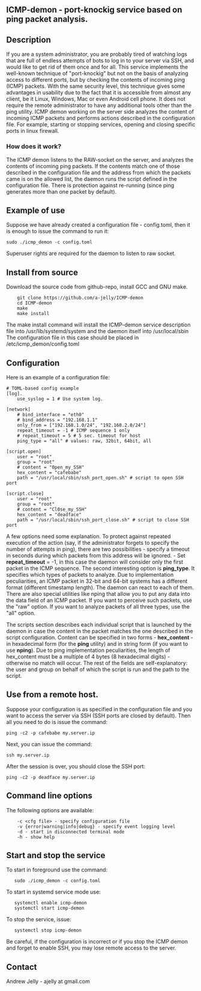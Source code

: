 ## ICMP-demon - port-knockig service based on ping packet analysis.

## Description
If you are a system administrator, you are probably tired of watching logs that are full of endless attempts of bots to log in to your server via SSH, and would like to get rid of them once and for all. This service implements the well-known technique of "port-knockig" but not on the basis of analyzing access to different ports, but by checking the contents of incoming ping (ICMP) packets. With the same security level, this technique gives some advantages in usability due to the fact that it is accessible from almost any client, be it Linux, Windows, Mac or even Android cell phone. It does not require the remote administrator to have any additional tools other than the ping utility. ICMP demon working on the server side analyzes the content of incoming ICMP packets and performs actions described in the configuration file. For example, starting or stopping services, opening and closing specific ports in linux firewall.

### How does it work?

The ICMP demon listens to the RAW-socket on the server, and analyzes the contents of incoming ping packets. If the contents match one of those described in the configuration file and the address from which the packets came is on the allowed list, the daemon runs the script defined in the configuration file. There is protection against re-running (since ping generates more than one packet by default). 


## Example of use
Suppose we have already created a configuration file - config.toml, then it is enough to issue the command to run it:
```
sudo ./icmp_demon -c config.toml
```
Superuser rights are required for the daemon to listen to raw socket.

## Install from source

Download the source code from github-repo, install GCC and GNU make.
```
    git clone https://github.com/a-jelly/ICMP-demon
    cd ICMP-demon
    make
    make install
```    
The make install command will install the ICMP-demon service description file into /usr/lib/systemd/system and the daemon itself into /usr/local/sbin
The configuration file in this case should be placed in /etc/icmp_demon/config.toml

## Configuration

Here is an example of a configuration file:
```
# TOML-based config example
[log].
    use_syslog = 1 # Use system log.

[network]
    # bind_interface = "eth0"               
    # bind_address = "192.168.1.1"
    only_from = ["192.168.1.0/24", "192.168.2.0/24"]
    repeat_timeout = -1 # ICMP sequence 1 only
    # repeat_timeout = 5 # 5 sec. timeout for host
    ping_type = "all" # values: raw, 32bit, 64bit, all

[script.open]
    user = "root"
    group = "root"
    # content = "0pen_my_SSH"
    hex_content = "cafebabe"
    path = "/usr/local/sbin/ssh_port_open.sh" # script to open SSH port

[script.close]
    user = "root"
    group = "root"
    # content = "Cl0se_my_SSH"
    hex_content = "deadface"
    path = "/usr/local/sbin/ssh_port_close.sh" # script to close SSH port   
```
A few options need some explanation. To protect against repeated execution of the action (say, if the administrator forgets to specify the number of attempts in ping), there are two possibilities
	- specify a timeout in seconds during which packets from this address will be ignored.
	- Set **repeat_timeout** = -1, in this case the daemon will consider only the first packet in the ICMP sequence.
The second interesting option is **ping_type**. It specifies which types of packets to analyze. Due to implementation peculiarities, an ICMP packet in 32-bit and 64-bit systems has a different format (different timestamp length). The daemon can react to each of them. There are also special utilities like nping that allow you to put any data into the data field of an ICMP packet. If you want to perceive such packets, use the "raw" option. If you want to analyze packets of all three types, use the "all" option. 
 
The scripts section describes each individual script that is launched by the daemon in case the content in the packet matches the one described in the script configuration. Content can be specified in two forms - **hex_content** - in hexadecimal form (for the **ping** utility) and in string form (if you want to use **nping**). Due to ping implementation peculiarities, the length of hex_content must be a multiple of 4 bytes (8 hexadecimal digits) - otherwise no match will occur. The rest of the fields are self-explanatory: the user and group on behalf of which the script is run and the path to the script.
	
## Use from a remote host.
Suppose your configuration is as specified in the configuration file and you want to access the server via SSH (SSH ports are closed by default).
Then all you need to do is issue the command:
```
ping -c2 -p cafebabe my.server.ip
```
Next, you can issue the command:
```
ssh my.server.ip
```
After the session is over, you should close the SSH port:
``` 
ping -c2 -p deadface my.server.ip
```

## Command line options
The following options are available:
```
	-c <cfg file> - specify configuration file
	-v {error|warning|info|debug} - specify event logging level
	-d - start in disconnected terminal mode
	-h - show help
```  

## Start and stop the service

To start in foreground use the command:
```
   sudo ./icmp_demon -c config.toml
```
To start in systemd service mode use:
```
   systemctl enable icmp-demon
   systemctl start icmp-demon
```   
To stop the service, issue:
```
   systemctl stop icmp-demon
```   
Be careful, if the configuration is incorrect or if you stop the ICMP demon and forget to enable SSH, you may lose remote access to the server.

## Contact 
Andrew Jelly - ajelly at gmail.com
